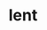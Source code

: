 ---
category: 4-letters
denotation: null
name: lent
reference_link: https://www.etymonline.com/word/lent
root_language: null
root_name: null
title: lent
type: free
word_sums:
- respelling: lent
  sum: 'Lent + '
---